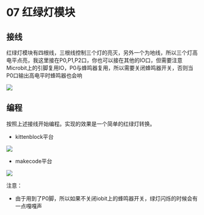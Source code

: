# 07 红绿灯模块

## 接线

红绿灯模块有四根线，三根线控制三个灯的亮灭，另外一个为地线，所以三个灯高电平点亮，我这里接在P0,P1,P2口，你也可以接在其他的IO口，但需要注意Microbit上的引脚复用IO，P0与蜂鸣器复用，所以需要关闭蜂鸣器开关，否则当P0口输出高电平时蜂鸣器也会响

![](https://s2.ax1x.com/2019/09/02/nP9JMR.jpg)

## 编程

按照上述接线开始编程。实现的效果是一个简单的红绿灯转换。

- kittenblock平台

![](https://s2.ax1x.com/2019/09/02/nPFU6H.jpg)  

- makecode平台  

![](https://s2.ax1x.com/2019/09/02/nPkbIP.jpg)  


注意：  

- 由于用到了P0脚，所以如果不关闭iobit上的蜂鸣器开关，绿灯闪烁的时候会有一点嘎嘎声

